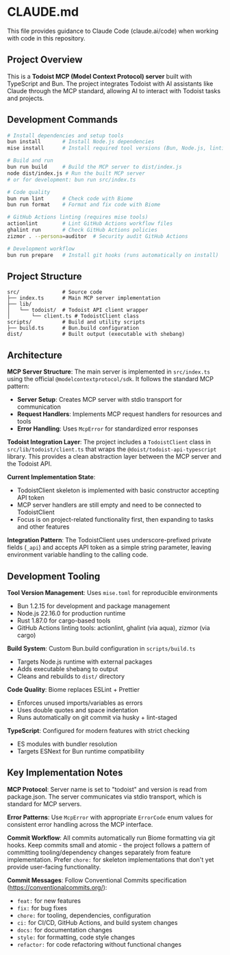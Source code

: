 # CLAUDE.md

This file provides guidance to Claude Code (claude.ai/code) when working with code in this repository.

## Project Overview

This is a **Todoist MCP (Model Context Protocol) server** built with TypeScript and Bun. The project integrates Todoist with AI assistants like Claude through the MCP standard, allowing AI to interact with Todoist tasks and projects.

## Development Commands

```bash
# Install dependencies and setup tools
bun install       # Install Node.js dependencies
mise install      # Install required tool versions (Bun, Node.js, linting tools)

# Build and run
bun run build     # Build the MCP server to dist/index.js
node dist/index.js # Run the built MCP server
# or for development: bun run src/index.ts

# Code quality
bun run lint      # Check code with Biome
bun run format    # Format and fix code with Biome

# GitHub Actions linting (requires mise tools)
actionlint        # Lint GitHub Actions workflow files
ghalint run       # Check GitHub Actions policies
zizmor . --persona=auditor  # Security audit GitHub Actions

# Development workflow
bun run prepare   # Install git hooks (runs automatically on install)
```

## Project Structure

```
src/              # Source code
├── index.ts      # Main MCP server implementation
├── lib/
│   └── todoist/  # Todoist API client wrapper
│       └── client.ts # TodoistClient class
scripts/          # Build and utility scripts
├── build.ts      # Bun.build configuration
dist/             # Built output (executable with shebang)
```

## Architecture

**MCP Server Structure**: The main server is implemented in `src/index.ts` using the official `@modelcontextprotocol/sdk`. It follows the standard MCP pattern:

- **Server Setup**: Creates MCP server with stdio transport for communication
- **Request Handlers**: Implements MCP request handlers for resources and tools
- **Error Handling**: Uses `McpError` for standardized error responses

**Todoist Integration Layer**: The project includes a `TodoistClient` class in `src/lib/todoist/client.ts` that wraps the `@doist/todoist-api-typescript` library. This provides a clean abstraction layer between the MCP server and the Todoist API.

**Current Implementation State**: 
- TodoistClient skeleton is implemented with basic constructor accepting API token
- MCP server handlers are still empty and need to be connected to TodoistClient
- Focus is on project-related functionality first, then expanding to tasks and other features

**Integration Pattern**: The TodoistClient uses underscore-prefixed private fields (`_api`) and accepts API token as a simple string parameter, leaving environment variable handling to the calling code.

## Development Tooling

**Tool Version Management**: Uses `mise.toml` for reproducible environments
- Bun 1.2.15 for development and package management  
- Node.js 22.16.0 for production runtime
- Rust 1.87.0 for cargo-based tools
- GitHub Actions linting tools: actionlint, ghalint (via aqua), zizmor (via cargo)

**Build System**: Custom Bun.build configuration in `scripts/build.ts`
- Targets Node.js runtime with external packages
- Adds executable shebang to output
- Cleans and rebuilds to `dist/` directory

**Code Quality**: Biome replaces ESLint + Prettier
- Enforces unused imports/variables as errors
- Uses double quotes and space indentation
- Runs automatically on git commit via husky + lint-staged

**TypeScript**: Configured for modern features with strict checking
- ES modules with bundler resolution
- Targets ESNext for Bun runtime compatibility

## Key Implementation Notes

**MCP Protocol**: Server name is set to "todoist" and version is read from package.json. The server communicates via stdio transport, which is standard for MCP servers.

**Error Patterns**: Use `McpError` with appropriate `ErrorCode` enum values for consistent error handling across the MCP interface.

**Commit Workflow**: All commits automatically run Biome formatting via git hooks. Keep commits small and atomic - the project follows a pattern of committing tooling/dependency changes separately from feature implementation. Prefer `chore:` for skeleton implementations that don't yet provide user-facing functionality.

**Commit Messages**: Follow Conventional Commits specification (https://conventionalcommits.org/):
- `feat:` for new features
- `fix:` for bug fixes
- `chore:` for tooling, dependencies, configuration
- `ci:` for CI/CD, GitHub Actions, and build system changes
- `docs:` for documentation changes
- `style:` for formatting, code style changes
- `refactor:` for code refactoring without functional changes